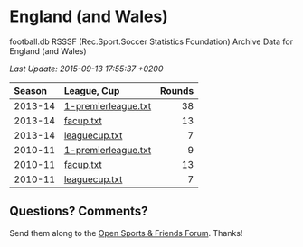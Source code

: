 
# England (and Wales)

football.db RSSSF (Rec.Sport.Soccer Statistics Foundation) Archive Data for
England (and Wales)

_Last Update: 2015-09-13 17:55:37 +0200_

| Season | League, Cup | Rounds |
|:------ | :---------- | -----: |
| 2013-14 | [1-premierleague.txt](2013-14/1-premierleague.txt) | 38 |
| 2013-14 | [facup.txt](2013-14/facup.txt) | 13 |
| 2013-14 | [leaguecup.txt](2013-14/leaguecup.txt) | 7 |
| 2010-11 | [1-premierleague.txt](2010-11/1-premierleague.txt) | 9 |
| 2010-11 | [facup.txt](2010-11/facup.txt) | 13 |
| 2010-11 | [leaguecup.txt](2010-11/leaguecup.txt) | 7 |



## Questions? Comments?

Send them along to the
[Open Sports & Friends Forum](http://groups.google.com/group/opensport).
Thanks!
